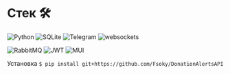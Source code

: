 # Стек 🛠
![Python](https://img.shields.io/badge/Python-3.8-blue?style=for-the-badge&logo=python) ![SQLite](https://img.shields.io/badge/sqlite-%2307405e.svg?style=for-the-badge&logo=sqlite&logoColor=white) ![Telegram](https://img.shields.io/badge/aiogram-2CA5E0?style=for-the-badge&logo=telegram&logoColor=white) ![websockets](https://img.shields.io/badge/websockets-10.2-blue?style=for-the-badge)

![RabbitMQ](https://img.shields.io/badge/REQUESTS-orange?style=for-the-badge&logo=rabbitmq&logoColor=white) ![JWT](https://img.shields.io/badge/JSON-blue?style=for-the-badge&logo=JSON%20web%20tokens) ![MUI](https://img.shields.io/badge/DATETIME-%230081CB.svg?style=for-the-badge&logo=mui&logoColor=white)

Установка
`$ pip install git+https://github.com/Fsoky/DonationAlertsAPI`
